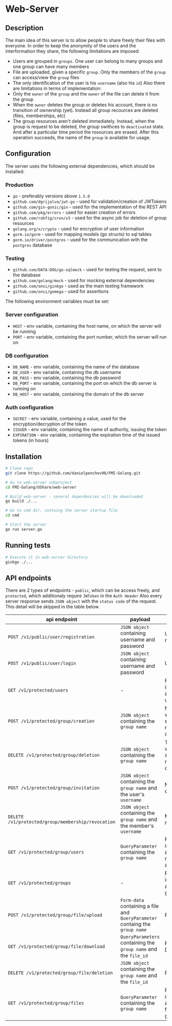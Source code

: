 # Web-Server

## Description
The main idea of this server is to allow people to share freely their files with everyone.
In order to keep the anonymity of the users and the interformation they share, the following limitations are imposed:
* Users are grouped in `groups`. One user can belong to many groups and one group can have many members
* File are uploaded, given a specific `group`. Only the members of the `group` can access/view the `group` files
* The only identification of the user is his `username` (also his `id`)
Also there are limitations in terms of implementation:
* Only the `owner` of the `group` and the `owner` of the file can delete it from the group
* When the `owner` deletes the group or deletes his account, there is no transition of ownership (yet). Instead all group recources are deleted (files, memberships, etc)
* The group resources aren't deleted immediately. Instead, when the group is request to be deleted, the group swithces to `deactivated` state. And after a particular time period the rosources are erased. After this operation succeeds, the name of the `group` is available for usage.

## Configuration
The server uses the following external dependencies, which should be installed:
### Production
* `go` - preferably versions above `1.5.0`
* `github.com/dgrijalva/jwt-go` - used for validation/creation of JWTokens
* `github.com/gin-gonic/gin` - used for the implementation of the REST API
* `github.com/pkg/errors` - used for easier creation of errors
* `github.com/robfig/cron/v3` - used for the async job for deletion of group resources
* `golang.org/x/crypto` - used for encryption of user information
* `gorm.io/gorm` - used for mapping models (go structs) to sql tables
* `gorm.io/driver/postgres` - used for the communication with the `postgres` database
### Testing
* `github.com/DATA-DOG/go-sqlmock` - used for testing the request, sent to the database
* `github.com/golang/mock` - used for mocking external dependencies
* `github.com/onsi/ginkgo` - used as the main testing framework
* `github.com/onsi/gomega` - used for assertions

The following environment variables must be set:
### Server configuration
* `HOST` - env variable, containing the host name, on which the server will be running
* `PORT` - env variable, containing the port number, which the server will run on
### DB configuration
* `DB_NAME` - env variable, containing the name of the database
* `DB_USER` - env variable, containing the db username
* `DB_PASS` - env variable, containing the db password
* `DB_PORT` - env variable, containing the port on which the db server is running on
* `DB_HOST` - env variable, containing the domain of the db server
### Auth configuration
* `SECRET` - env variable, containing a value, used for the encryption/decryption of the token
* `ISSUER` - env variable, containing the name of authority, issuing the token
* `EXPIRATION` - env variable, containing the expiration time of the issued tokens (in hours)

## Installation
```bash
# Clone repo
git clone https://github.com/danielpenchev98/FMI-Golang.git

# Go to web-server subproject
cd FMI-Golang/UShare/web-server

# Build web-server - several dependencies will be downloaded
go build ./...

# Go to cmd dir, containg the server startup file
cd cmd

# Start the server
go run server.go
```

## Running tests
```bash
# Execute it in web-server directory
ginkgo ./...
```

## API endpoints
There are 2 types of endpoints - `public`, which can be access freely, and `protected`, which additionaly require `JWToken` in the `Auth Header` 
Also every server response sends `JSON object` with the `status code` of the request. This detail will be skipped in the table below.

|api endpoint | payload | usage | result |
|--|--|--|--|
|`POST /v1/public/user/registration` | `JSON object` containing username and password | User registration |-|
|`POST /v1/public/user/login`|`JSON object` containing username and password|User login|`JWToken`|
|`GET /v1/protected/users`|-|Fetch information about all users|Information records about users|
|`POST /v1/protected/group/creation`|`JSON object` containing the `group name` |New group with the specified name is created|-|
|`DELETE /v1/protected/group/deletion`|`JSON object` containing the `group name`|The group with the specified name is deleted|-|
|`POST /v1/protected/group/invitation`|`JSON object` containing the `group name` and the user's `username` |Membership created|-|
|`DELETE /v1/protected/group/membership/revocation`|`JSON object` containing the `group name` and the member's `username`|Membership revoked|-|
|`GET /v1/protected/group/users`| `QueryParameter` containing the `group name` |Fetch information about all members of a group | Information records about the members|
|`GET /v1/protected/groups`|-|Fetch information about all groups|Information records about the members|
|`POST /v1/protected/group/file/upload`|`Form-data` containing a file and `QueryParameter` containg the `group name`|File Upload|ID of the file(`file_id`)|
|`GET /v1/protected/group/file/download`|`QueryParameters` containing the `group name` and the `file_id`|File Download|File|
|`DELETE /v1/protected/group/file/deletion`|`JSON object` containing the `group name` and the `file_id`|File deletion|-|
|`GET /v1/protected/group/files`|`QueryParameter` containing the `group name`|Fetch information about all files for a given group|Information records about the files|
